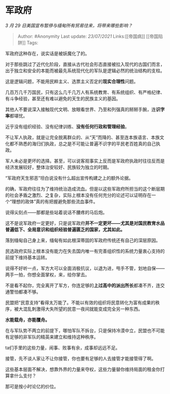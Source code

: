 # 军政府
*3 月 29 日美国宣布暂停与缅甸所有贸易往来，将带来哪些影响？*

> Author: #Anonymity
> Last update: *23/07/2021*
> Links:[[帝国病]] [[帝国陷阱]]
> Tags:

军政府这种存在，说实话是被妖魔化了的。

对于那些跳过了近代化阶段，直接从古代社会形态直接被拉入现代的古国们而言，出于独立和安全的本能而被最先系统现代化的军队是逻辑必然的统治结构的支柱。

这是逻辑问题，不能用民粹主义、选票主义否定的**现实合理性**问题。

几百万几千万国民，只有这么几千几万人有系统教育、有系统组织、有严格纪律、有斗争经验，甚至还有难以避免的天生的民族主义的基因。

其他人不要说深入接触现代文明、放眼看世界、乃至和列强真的掰掰手腕，连**识字率**都堪忧。

近乎没有组织经验、没有纪律训练、**没有任何行政和管理经验**。

不让军人执政，就是让完全脱离群众的、从“天”而降的、甚至连本族语言、本族文化都不熟悉的海归们执政，总之是不可能让普遍不识字的平民老百姓真的自己执政。

军人未必是更坏的选择。甚至，可以说客观事实上反而是军政府执政时往往反而是经济发展较好，整体治安较好、民族较为独立的时期。

“军政府天生邪恶”坦白说没有什么超出宣传构建之上的额外论据。

的确，军政府往往为了维持统治造成流血。但是以这些军政府所担当的这个断层期的社会矛盾之激烈、之复杂，实际上根本没有任何充分的论述可以证明存在一个“理想的政体”真的有把握避免那些流血事件。

说得尖刻点——那都是些站着说话不腰疼的马后炮。

这不是说军政府一定更好，只是说军政府**并不一定更坏——尤其是对国民教育水品普遍低下、全局意识和组织经验普遍匮乏的国家，尤其如此。**

落到缅甸自己身上来，缅甸有如此根深蒂固的军政府传统还有自己的深层原因。

民选政府实际上根本没有能力在失去国内唯一有完善组织性的系统力量衷心支持的前提下维持基本运转。

说得不好听一点，军方大可以全面消极抗议，以退为进，甩手不管，划地自保——两手一拍，你想全面掌权，来，给你掌去。

不是看不起你，完全离开了军方，你连足够的**上过高中的派出所长**都凑不齐，连交通警怕都凑不够。

民盟把“民意支持”看得太万能了。不能以有效的组织将民意转化为富有成果的秩序，被大混乱刺激得大失所望的民意一夜间就能变成完全另一种东西。

**水能载舟，亦能覆舟。**

在与军队势不两立的前提下，哪怕军队不拆台，只是保持冷漠中立，民盟也不可能有足够的非军队的精英来建立和维持这种秩序。

ta们手里的这些力量，闹事、败事有余，成事却远远不足。

接管，先不谈人家让不让你接管，你也要有足够的人去接管才能接管得了啊。

这些基本层面不解决，想靠外界的力量来夺权，这些力量替你维持局面的租金你打算拿什么支付？

那可是按小时论亿的价位。

